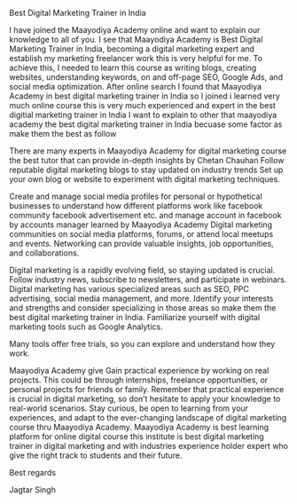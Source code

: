 Best Digital Marketing Trainer in India

I have joined the Maayodiya Academy online and want to explain our knowledge to all of you. I see that Maayodiya Academy is Best Digital Marketing Trainer in India, becoming a digital marketing expert and establish my marketing freelancer work this is very helpful for me. To achieve this, I needed to learn this course as writing blogs, creating websites, understanding keywords, on and off-page SEO, Google Ads, and social media optimization.
After online search I found that Maayodiya Academy in best digital marketing trainer in India so I joined i learned very much online course this is very much experienced and expert in the best digitial marketing trainer in India
I want to explain to other that maayodiya academy the best digital marketing trainer in India becuase some factor as make them the best as follow

There are many experts in Maayodiya Academy for digital marketing course the best tutor that can provide in-depth insights by Chetan Chauhan Follow reputable digital marketing blogs to stay updated on industry trends
Set up your own blog or website to experiment with digital marketing techniques.

Create and manage social media profiles for personal or hypothetical businesses to understand how different platforms work like facebook community facebook advertisement etc. and manage account in facebook by accounts manager learned by Maayodiya Academy
Digital marketing communities on social media platforms, forums, or attend local meetups and events.
Networking can provide valuable insights, job opportunities, and collaborations.

Digital marketing is a rapidly evolving field, so staying updated is crucial. Follow industry news, subscribe to newsletters, and participate in webinars.
Digital marketing has various specialized areas such as SEO, PPC advertising, social media management, and more. Identify your interests and strengths and consider specializing in those areas so make them the best digital marketing trainer in India.
Familiarize yourself with digital marketing tools such as Google Analytics.

Many tools offer free trials, so you can explore and understand how they work.

Maayodiya Academy give Gain practical experience by working on real projects. This could be through internships, freelance opportunities, or personal projects for friends or family. Remember that practical experience is crucial in digital marketing, so don’t hesitate to apply your knowledge to real-world scenarios. Stay curious, be open to learning from your experiences, and adapt to the ever-changing landscape of digital marketing course thru Maayodiya Academy.
Maayodiya Academy is best learning platform for online digital course this institute is best digital marketing trainer in digital marketing and with industries experience holder expert who give the right track to students and their future.

Best regards

Jagtar Singh
